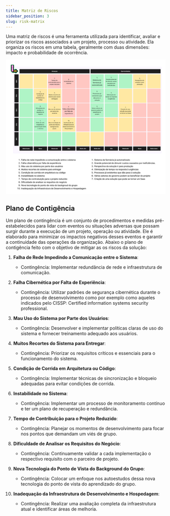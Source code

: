 ```yaml
---
title: Matriz de Riscos
sidebar_position: 3
slug: risk-matrix
---
```


Uma matriz de riscos é uma ferramenta utilizada para identificar, avaliar e priorizar os riscos associados a um projeto, processo ou atividade. Ela organiza os riscos em uma tabela, geralmente com duas dimensões: impacto e probabilidade de ocorrência.

![alt text](../../../static/img/risk_matrix.png)

## Plano de Contigência

Um plano de contingência é um conjunto de procedimentos e medidas pré-estabelecidos para lidar com eventos ou situações adversas que possam surgir durante a execução de um projeto, operação ou atividade. Ele é elaborado para minimizar os impactos negativos desses eventos e garantir a continuidade das operações da organização. Abaixo o plano de contigência feito com o objetivo de mitigar as os riscos da solução:

1. **Falha de Rede Impedindo a Comunicação entre o Sistema**:
   - Contingência: Implementar redundância de rede e infraestrutura de comunicação.

2. **Falha Cibernética por Falta de Experiência**:
   - Contingência: Utilizar padrões de segurança cibernética durante o processo de desenvolvimento como por exemplo como aqueles indicados pelo CISSP: Certified information systems security professional.

3. **Mau Uso do Sistema por Parte dos Usuários**:
   - Contingência: Desenvolver e implementar políticas claras de uso do sistema e fornecer treinamento adequado aos usuários.

4. **Muitos Recortes do Sistema para Entregar**:
   - Contingência: Priorizar os requisitos críticos e essenciais para o funcionamento do sistema.

5. **Condição de Corrida em Arquitetura ou Código**:
   - Contingência: Implementar técnicas de sincronização e bloqueio adequadas para evitar condições de corrida.

6. **Instabilidade no Sistema**:
   - Contingência: Implementar um processo de monitoramento contínuo e ter um plano de recuperação e redundância.

7. **Tempo de Contribuição para o Projeto Reduzido**:
   - Contingência: Planejar os momentos de desenvolvimento para focar nos pontos que demandam um viés de grupo.

8. **Dificuldade de Analisar os Requisitos do Negócio**:
   - Contingência: Continuamente validar a cada implementação o respectivo requisito com o parceiro de projeto.

9. **Nova Tecnologia do Ponto de Vista do Background do Grupo**:
   - Contingência: Colocar um enfoque nos autoestudos dessa nova tecnologia do ponto de vista do aprendizado do grupo.

10. **Inadequação da Infraestrutura de Desenvolvimento e Hospedagem**:
    - Contingência: Realizar uma avaliação completa da infraestrutura atual e identificar áreas de melhoria.